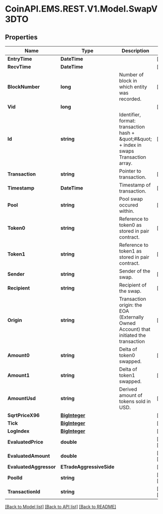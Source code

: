 
# CoinAPI.EMS.REST.V1.Model.SwapV3DTO

## Properties

Name | Type | Description | Notes
------------ | ------------- | ------------- | -------------
**EntryTime** | **DateTime** |  | [optional] 
**RecvTime** | **DateTime** |  | [optional] 
**BlockNumber** | **long** | Number of block in which entity was recorded. | [optional] 
**Vid** | **long** |  | [optional] 
**Id** | **string** | Identifier, format: transaction hash + \&quot;#\&quot; + index in swaps Transaction array. | [optional] 
**Transaction** | **string** | Pointer to transaction. | [optional] 
**Timestamp** | **DateTime** | Timestamp of transaction. | [optional] 
**Pool** | **string** | Pool swap occured within. | [optional] 
**Token0** | **string** | Reference to token0 as stored in pair contract. | [optional] 
**Token1** | **string** | Reference to token1 as stored in pair contract. | [optional] 
**Sender** | **string** | Sender of the swap. | [optional] 
**Recipient** | **string** | Recipient of the swap. | [optional] 
**Origin** | **string** | Transaction origin: the EOA (Externally Owned Account) that initiated the transaction | [optional] 
**Amount0** | **string** | Delta of token0 swapped. | [optional] 
**Amount1** | **string** | Delta of token1 swapped. | [optional] 
**AmountUsd** | **string** | Derived amount of tokens sold in USD. | [optional] 
**SqrtPriceX96** | [**BigInteger**](BigInteger.md) |  | [optional] 
**Tick** | [**BigInteger**](BigInteger.md) |  | [optional] 
**LogIndex** | [**BigInteger**](BigInteger.md) |  | [optional] 
**EvaluatedPrice** | **double** |  | [optional] [readonly] 
**EvaluatedAmount** | **double** |  | [optional] [readonly] 
**EvaluatedAggressor** | **ETradeAggressiveSide** |  | [optional] 
**PoolId** | **string** |  | [optional] [readonly] 
**TransactionId** | **string** |  | [optional] [readonly] 

[[Back to Model list]](../README.md#documentation-for-models)
[[Back to API list]](../README.md#documentation-for-api-endpoints)
[[Back to README]](../README.md)

